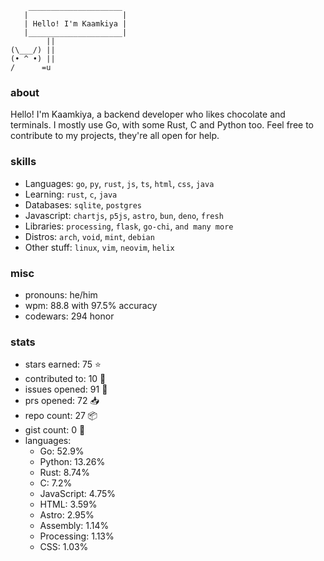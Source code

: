 ```
    _____________________
   |                     |
   | Hello! I'm Kaamkiya |
   |_____________________|
        ||
(\___/) ||
(• ^ •) ||
/      =u
```

### about

Hello! I'm Kaamkiya, a backend developer who likes chocolate and terminals. I
mostly use Go, with some Rust, C and Python too.
Feel free to contribute to my projects, they're all open for help.

### skills
- Languages:   `go`, `py`, `rust`, `js`, `ts`, `html`, `css`, `java`
- Learning:    `rust`, `c`, `java`
- Databases:   `sqlite`, `postgres`
- Javascript:  `chartjs`, `p5js`, `astro`, `bun`, `deno`, `fresh`
- Libraries:   `processing`, `flask`, `go-chi`, `and many more`
- Distros:     `arch`, `void`, `mint`, `debian`
- Other stuff: `linux`, `vim`, `neovim`, `helix`

### misc
- pronouns: he/him
- wpm:      <!--S:MT_WPM-->88.8<!--E:MT_WPM--> with <!--S:MT_ACCURACY-->97.5<!--E:MT_ACCURACY-->% accuracy
  <!--duolingo: < !--S:DUO_XP--><!--E:DUO_XP--> <!--XP-->
- codewars: <!--S:CW_HONOR-->294<!--E:CW_HONOR--> honor

### stats
- stars earned:   <!--S:STARS_EARNED-->75<!--E:STARS_EARNED--> :star:
- contributed to: <!--S:CONTRIBUTED_TO-->10<!--E:CONTRIBUTED_TO--> :handshake:
- issues opened:  <!--S:ISSUES_OPENED-->91<!--E:ISSUES_OPENED--> :bug:
- prs opened:     <!--S:PRS_OPENED-->72<!--E:PRS_OPENED--> :inbox_tray:
- repo count:     <!--S:REPO_COUNT-->27<!--E:REPO_COUNT--> :package:
- gist count:     <!--S:GIST_COUNT-->0<!--E:GIST_COUNT--> :pencil:
- languages:<!--S:LANGUAGES-->
    - Go: 52.9%
    - Python: 13.26%
    - Rust: 8.74%
    - C: 7.2%
    - JavaScript: 4.75%
    - HTML: 3.59%
    - Astro: 2.95%
    - Assembly: 1.14%
    - Processing: 1.13%
    - CSS: 1.03%
<!--E:LANGUAGES-->
</pre>
